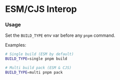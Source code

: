 # ESM/CJS Interop

### Usage
Set the `BUILD_TYPE` env var before any `pnpm` command.

Examples:
```bash
# Single build (ESM by default)
BUILD_TYPE=single pnpm build

# Multi build pack (ESM & CJS)
BUILD_TYPE=multi pnpm pack
```
